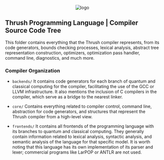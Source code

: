 <p align="center">
  <img src= "https://github.com/thrushlang/thrushc/blob/master/assets/thrushlang-v1.6.png" alt= "logo" style= "width: 2hv; height: 2hv;"> </img>
</p>

## Thrush Programming Language | Compiler Source Code Tree

This folder contains everything that the Thrush compiler represents, from its code generators, bounds checking processes, lexical analysis, abstract tree representation construction, optimizers, optimization pass handler, command line, diagnostics, and much more.

### Compiler Organization

- ``backends/`` It contains code generators for each branch of quantum and classical computing for the compiler, facilitating the use of the GCC or LLVM infrastructure. It also mentions the inclusion of C compilers in the compiler, which serve as a bridge to the nearest linker.

- ``core/`` Contains everything related to compiler control, command line, abstraction for code generators, and structures that represent the Thrush compiler from a high-level view.

- ``frontends/`` It contains all frontends of the programming language with its branches to quantum and classical computing. They generally contain information related to lexical analysis, syntactic analysis, and semantic analysis of the language for that specific model. It is worth noting that this language has its own implementation of its parser and lexer; commercial programs like LarPOP or ANTLR are not used.

